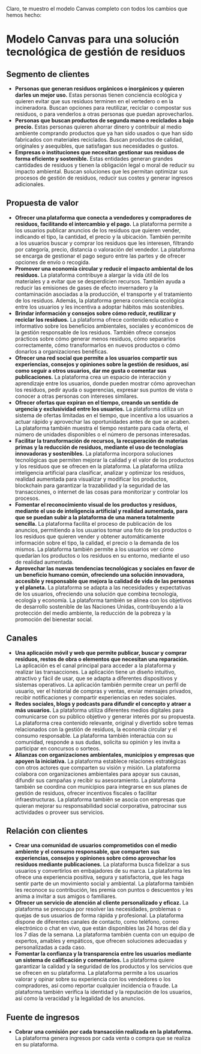 Claro, te muestro el modelo Canvas completo con todos los cambios que hemos hecho:

# Modelo Canvas para una solución tecnológica de gestión de residuos

## Segmento de clientes

- **Personas que generan residuos orgánicos o inorgánicos y quieren darles un mejor uso.** Estas personas tienen conciencia ecológica y quieren evitar que sus residuos terminen en el vertedero o en la incineradora. Buscan opciones para reutilizar, reciclar o compostar sus residuos, o para venderlos a otras personas que puedan aprovecharlos.
- **Personas que buscan productos de segunda mano o reciclados a bajo precio.** Estas personas quieren ahorrar dinero y contribuir al medio ambiente comprando productos que ya han sido usados o que han sido fabricados con materiales reciclados. Buscan productos de calidad, originales y asequibles, que satisfagan sus necesidades o gustos.
- **Empresas o instituciones que necesitan gestionar sus residuos de forma eficiente y sostenible.** Estas entidades generan grandes cantidades de residuos y tienen la obligación legal o moral de reducir su impacto ambiental. Buscan soluciones que les permitan optimizar sus procesos de gestión de residuos, reducir sus costes y generar ingresos adicionales.

## Propuesta de valor

- **Ofrecer una plataforma que conecta a vendedores y compradores de residuos, facilitando el intercambio y el pago.** La plataforma permite a los usuarios publicar anuncios de los residuos que quieren vender, indicando el tipo, la cantidad, el precio y la ubicación. También permite a los usuarios buscar y comprar los residuos que les interesen, filtrando por categoría, precio, distancia o valoración del vendedor. La plataforma se encarga de gestionar el pago seguro entre las partes y de ofrecer opciones de envío o recogida.
- **Promover una economía circular y reducir el impacto ambiental de los residuos.** La plataforma contribuye a alargar la vida útil de los materiales y a evitar que se desperdicien recursos. También ayuda a reducir las emisiones de gases de efecto invernadero y la contaminación asociadas a la producción, el transporte y el tratamiento de los residuos. Además, la plataforma genera conciencia ecológica entre los usuarios y les incentiva a adoptar hábitos más sostenibles.
- **Brindar información y consejos sobre cómo reducir, reutilizar y reciclar los residuos.** La plataforma ofrece contenido educativo e informativo sobre los beneficios ambientales, sociales y económicos de la gestión responsable de los residuos. También ofrece consejos prácticos sobre cómo generar menos residuos, cómo separarlos correctamente, cómo transformarlos en nuevos productos o cómo donarlos a organizaciones benéficas.
- **Ofrecer una red social que permite a los usuarios compartir sus experiencias, consejos y opiniones sobre la gestión de residuos, así como seguir a otros usuarios, dar me gusta o comentar sus publicaciones.** La plataforma crea un espacio de interacción y aprendizaje entre los usuarios, donde pueden mostrar cómo aprovechan los residuos, pedir ayuda o sugerencias, expresar sus puntos de vista o conocer a otras personas con intereses similares.
- **Ofrecer ofertas que expiran en el tiempo, creando un sentido de urgencia y exclusividad entre los usuarios.** La plataforma utiliza un sistema de ofertas limitadas en el tiempo, que incentiva a los usuarios a actuar rápido y aprovechar las oportunidades antes de que se acaben. La plataforma también muestra el tiempo restante para cada oferta, el número de unidades disponibles o el número de personas interesadas.
- **Facilitar la transformación de recursos, la recuperación de materias primas y la reducción de residuos, mediante el uso de tecnologías innovadoras y sostenibles.** La plataforma incorpora soluciones tecnológicas que permiten mejorar la calidad y el valor de los productos y los residuos que se ofrecen en la plataforma. La plataforma utiliza inteligencia artificial para clasificar, analizar y optimizar los residuos, realidad aumentada para visualizar y modificar los productos, blockchain para garantizar la trazabilidad y la seguridad de las transacciones, o internet de las cosas para monitorizar y controlar los procesos.
- **Fomentar el reconocimiento visual de los productos y residuos, mediante el uso de inteligencia artificial y realidad aumentada, para que se puedan subir a la plataforma de una manera totalmente sencilla.** La plataforma facilita el proceso de publicación de los anuncios, permitiendo a los usuarios tomar una foto de los productos o los residuos que quieren vender y obtener automáticamente información sobre el tipo, la calidad, el precio o la demanda de los mismos. La plataforma también permite a los usuarios ver cómo quedarían los productos o los residuos en su entorno, mediante el uso de realidad aumentada.
- **Aprovechar las nuevas tendencias tecnológicas y sociales en favor de un beneficio humano común, ofreciendo una solución innovadora, accesible y responsable que mejora la calidad de vida de las personas y el planeta.** La plataforma se adapta a las necesidades y expectativas de los usuarios, ofreciendo una solución que combina tecnología, ecología y economía. La plataforma también se alinea con los objetivos de desarrollo sostenible de las Naciones Unidas, contribuyendo a la protección del medio ambiente, la reducción de la pobreza y la promoción del bienestar social.

## Canales

- **Una aplicación móvil y web que permite publicar, buscar y comprar residuos, restos de obra o elementos que necesitan una reparación.** La aplicación es el canal principal para acceder a la plataforma y realizar las transacciones. La aplicación tiene un diseño intuitivo, atractivo y fácil de usar, que se adapta a diferentes dispositivos y sistemas operativos. La aplicación también permite crear un perfil de usuario, ver el historial de compras y ventas, enviar mensajes privados, recibir notificaciones y compartir experiencias en redes sociales.
- **Redes sociales, blogs y podcasts para difundir el concepto y atraer a más usuarios.** La plataforma utiliza diferentes medios digitales para comunicarse con su público objetivo y generar interés por su propuesta. La plataforma crea contenido relevante, original y divertido sobre temas relacionados con la gestión de residuos, la economía circular y el consumo responsable. La plataforma también interactúa con su comunidad, responde a sus dudas, solicita su opinión y les invita a participar en concursos o sorteos.
- **Alianzas con organizaciones ambientales, municipios y empresas que apoyen la iniciativa.** La plataforma establece relaciones estratégicas con otros actores que comparten su visión y misión. La plataforma colabora con organizaciones ambientales para apoyar sus causas, difundir sus campañas y recibir su asesoramiento. La plataforma también se coordina con municipios para integrarse en sus planes de gestión de residuos, ofrecer incentivos fiscales o facilitar infraestructuras. La plataforma también se asocia con empresas que quieran mejorar su responsabilidad social corporativa, patrocinar sus actividades o proveer sus servicios.

## Relación con clientes

- **Crear una comunidad de usuarios comprometidos con el medio ambiente y el consumo responsable, que comparten sus experiencias, consejos y opiniones sobre cómo aprovechar los residuos mediante publicaciones.** La plataforma busca fidelizar a sus usuarios y convertirlos en embajadores de su marca. La plataforma les ofrece una experiencia positiva, segura y satisfactoria, que les haga sentir parte de un movimiento social y ambiental. La plataforma también les reconoce su contribución, les premia con puntos o descuentos y les anima a invitar a sus amigos o familiares.
- **Ofrecer un servicio de atención al cliente personalizado y eficaz.** La plataforma se preocupa por resolver las necesidades, problemas o quejas de sus usuarios de forma rápida y profesional. La plataforma dispone de diferentes canales de contacto, como teléfono, correo electrónico o chat en vivo, que están disponibles las 24 horas del día y los 7 días de la semana. La plataforma también cuenta con un equipo de expertos, amables y empáticos, que ofrecen soluciones adecuadas y personalizadas a cada caso.
- **Fomentar la confianza y la transparencia entre los usuarios mediante un sistema de calificación y comentarios.** La plataforma quiere garantizar la calidad y la seguridad de los productos y los servicios que se ofrecen en su plataforma. La plataforma permite a los usuarios valorar y opinar sobre su experiencia con los vendedores o los compradores, así como reportar cualquier incidencia o fraude. La plataforma también verifica la identidad y la reputación de los usuarios, así como la veracidad y la legalidad de los anuncios.

## Fuente de ingresos

- **Cobrar una comisión por cada transacción realizada en la plataforma.** La plataforma genera ingresos por cada venta o compra que se realiza en su plataforma.
